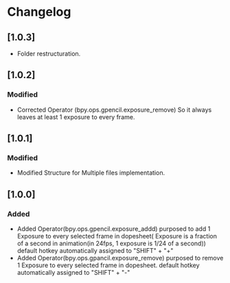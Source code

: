# Changelog     

## [1.0.3]
- Folder restructuration.

## [1.0.2]
### Modified 
- Corrected Operator (bpy.ops.gpencil.exposure_remove) So it always leaves at least 1 exposure to every frame.

## [1.0.1]
### Modified
- Modified Structure for Multiple files implementation.

## [1.0.0]
### Added 
- Added Operator(bpy.ops.gpencil.exposure_addd) purposed to add 1 Exposure to every selected frame in dopesheet( Exposure is a fraction of a second in animation(in 24fps, 1 exposure is 1/24 of a second)) default hotkey automatically assigned to "SHIFT" + "+" 
- Added Operator(bpy.ops.gpancil.exposure_remove) purposed to remove 1 Exposure to every selected frame in dopesheet. default hotkey automatically assigned to "SHIFT" + "-"
